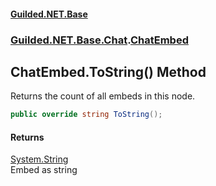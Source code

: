 
#### [Guilded.NET.Base](index 'index')
### [Guilded.NET.Base.Chat](index#Guilded_NET_Base_Chat 'Guilded.NET.Base.Chat').[ChatEmbed](ChatEmbed 'Guilded.NET.Base.Chat.ChatEmbed')
## ChatEmbed.ToString() Method
Returns the count of all embeds in this node.  
```csharp
public override string ToString();
```

#### Returns
[System.String](https://docs.microsoft.com/en-us/dotnet/api/System.String 'System.String')  
Embed as string

